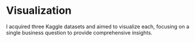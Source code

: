 # Visualization
 I acquired three Kaggle datasets and aimed to visualize each, focusing on a single business question to provide comprehensive insights.
